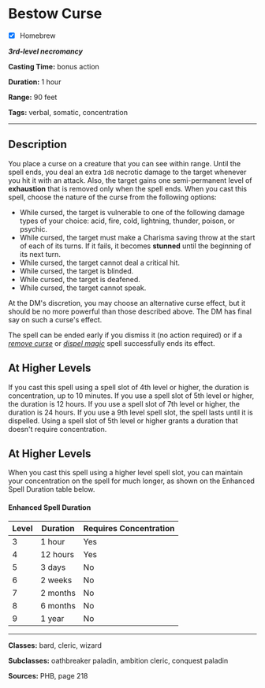 # Bestow Curse

- [x] Homebrew

***3rd-level necromancy***

**Casting Time:** bonus action

**Duration:** 1 hour

**Range:** 90 feet

**Tags:** verbal, somatic, concentration

---

## Description
You place a curse on a creature that you can see within range. Until the spell ends, you deal an extra `1d8` necrotic damage to the target whenever you hit it with an attack. Also, the target gains one semi-permanent level of **exhaustion** that is removed only when the spell ends. When you cast this spell, choose the nature of the curse from the following options:
- While cursed, the target is vulnerable to one of the following damage types of your choice: acid, fire, cold, lightning, thunder, poison, or psychic.
- While cursed, the target must make a Charisma saving throw at the start of each of its turns. If it fails, it becomes **stunned** until the beginning of its next turn.
- While cursed, the target cannot deal a critical hit.
- While cursed, the target is blinded.
- While cursed, the target is deafened.
- While cursed, the target cannot speak.

At the DM's discretion, you may choose an alternative curse effect, but it should be no more powerful than those described above. The DM has final say on such a curse's effect.

The spell can be ended early if you dismiss it (no action required) or if a [*remove curse*](../level-3/remove-curse.md) or [*dispel magic*](../level-3/dispel-magic.md) spell successfully ends its effect.

## At Higher Levels
If you cast this spell using a spell slot of 4th level or higher, the duration is concentration, up to 10 minutes. If you use a spell slot of 5th level or higher, the duration is 12 hours. If you use a spell slot of 7th level or higher, the duration is 24 hours. If you use a 9th level spell slot, the spell lasts until it is dispelled. Using a spell slot of 5th level or higher grants a duration that doesn't require concentration.

## At Higher Levels
When you cast this spell using a higher level spell slot, you can maintain your concentration on the spell for much longer, as shown on the Enhanced Spell Duration table below.

#### Enhanced Spell Duration
| Level | Duration   | Requires Concentration |
|-------|------------|------------------------|
| 3     | 1 hour     | Yes                    |
| 4     | 12 hours   | Yes                    |
| 5     | 3 days     | No                     |
| 6     | 2 weeks    | No                     |
| 7     | 2 months   | No                     |
| 8     | 6 months   | No                     |
| 9     | 1 year     | No                     |

---

**Classes:** bard, cleric, wizard

**Subclasses:** oathbreaker paladin, ambition cleric, conquest paladin

**Sources:** PHB, page 218
